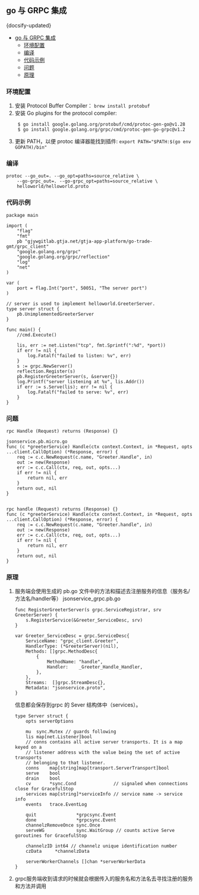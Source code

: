 ## go 与 GRPC 集成
{docsify-updated}

- [go 与 GRPC 集成](#go-与-grpc-集成)
	- [环境配置](#环境配置)
	- [编译](#编译)
	- [代码示例](#代码示例)
	- [问题](#问题)
	- [原理](#原理)

### 环境配置

1. 安装 Protocol Buffer Compiler： `brew install protobuf`
2. 安装 Go plugins for the protocol compiler:
   ```
    $ go install google.golang.org/protobuf/cmd/protoc-gen-go@v1.28
    $ go install google.golang.org/grpc/cmd/protoc-gen-go-grpc@v1.2
   ```
3. 更新 PATH，以便 protoc 编译器能找到插件: `export PATH="$PATH:$(go env GOPATH)/bin"`


### 编译
```
protoc --go_out=. --go_opt=paths=source_relative \
    --go-grpc_out=. --go-grpc_opt=paths=source_relative \
    helloworld/helloworld.proto
```

### 代码示例
```
package main

import (
	"flag"
	"fmt"
	pb "gjywgitlab.gtja.net/gtja-app-platform/go-trade-gmt/grpc_client"
	"google.golang.org/grpc"
	"google.golang.org/grpc/reflection"
	"log"
	"net"
)

var (
	port = flag.Int("port", 50051, "The server port")
)

// server is used to implement helloworld.GreeterServer.
type server struct {
	pb.UnimplementedGreeterServer
}

func main() {
	//cmd.Execute()

	lis, err := net.Listen("tcp", fmt.Sprintf(":%d", *port))
	if err != nil {
		log.Fatalf("failed to listen: %v", err)
	}
	s := grpc.NewServer()
	reflection.Register(s)
	pb.RegisterGreeterServer(s, &server{})
	log.Printf("server listening at %v", lis.Addr())
	if err := s.Serve(lis); err != nil {
		log.Fatalf("failed to serve: %v", err)
	}
}
```

### 问题
```
rpc Handle (Request) returns (Response) {}

jsonservice.pb.micro.go
func (c *greeterService) Handle(ctx context.Context, in *Request, opts ...client.CallOption) (*Response, error) {
	req := c.c.NewRequest(c.name, "Greeter.Handle", in)
	out := new(Response)
	err := c.c.Call(ctx, req, out, opts...)
	if err != nil {
		return nil, err
	}
	return out, nil
}


rpc handle (Request) returns (Response) {}
func (c *greeterService) Handle(ctx context.Context, in *Request, opts ...client.CallOption) (*Response, error) {
	req := c.c.NewRequest(c.name, "Greeter.handle", in)
	out := new(Response)
	err := c.c.Call(ctx, req, out, opts...)
	if err != nil {
		return nil, err
	}
	return out, nil
}
```

### 原理

1. 服务端会使用生成的 pb.go 文件中的方法和描述去注册服务的信息（服务名/方法名/handler等）
	jsonservice_grpc.pb.go
	```
	func RegisterGreeterServer(s grpc.ServiceRegistrar, srv GreeterServer) {
		s.RegisterService(&Greeter_ServiceDesc, srv)
	}

	var Greeter_ServiceDesc = grpc.ServiceDesc{
		ServiceName: "grpc_client.Greeter",
		HandlerType: (*GreeterServer)(nil),
		Methods: []grpc.MethodDesc{
			{
				MethodName: "handle",
				Handler:    _Greeter_Handle_Handler,
			},
		},
		Streams:  []grpc.StreamDesc{},
		Metadata: "jsonservice.proto",
	}
	```
	信息都会保存到grpc 的 Sever 结构体中（services）。
	```
	type Server struct {
		opts serverOptions

		mu  sync.Mutex // guards following
		lis map[net.Listener]bool
		// conns contains all active server transports. It is a map keyed on a
		// listener address with the value being the set of active transports
		// belonging to that listener.
		conns    map[string]map[transport.ServerTransport]bool
		serve    bool
		drain    bool
		cv       *sync.Cond              // signaled when connections close for GracefulStop
		services map[string]*serviceInfo // service name -> service info
		events   trace.EventLog

		quit               *grpcsync.Event
		done               *grpcsync.Event
		channelzRemoveOnce sync.Once
		serveWG            sync.WaitGroup // counts active Serve goroutines for GracefulStop

		channelzID int64 // channelz unique identification number
		czData     *channelzData

		serverWorkerChannels []chan *serverWorkerData
	}
	```

2. grpc服务端收到请求的时候就会根据传入的服务名和方法名去寻找注册的服务和方法并调用
